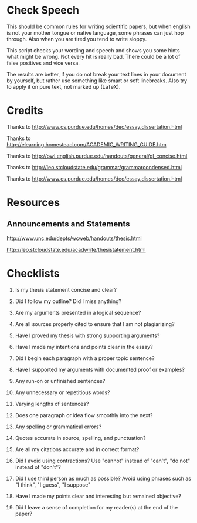 Check Speech
============
This should be common rules for writing scientific papers, but when english 
is not your mother tongue or native language, some phrases can just hop 
through. Also when you are tired you tend to write sloppy.

This script checks your wording and speech and shows you some hints what 
might be wrong. Not every hit is really bad. There could be a lot of false
positives and vice versa.

The results are better, if you do not break your text lines in your document
by yourself, but rather use something like smart or soft linebreaks. Also try 
to apply it on pure text, not marked up (LaTeX).

Credits
=======
Thanks to http://www.cs.purdue.edu/homes/dec/essay.dissertation.html

Thanks to http://elearning.homestead.com/ACADEMIC_WRITING_GUIDE.htm

Thanks to http://owl.english.purdue.edu/handouts/general/gl_concise.html

Thanks to http://leo.stcloudstate.edu/grammar/grammarcondensed.html

Thanks to http://www.cs.purdue.edu/homes/dec/essay.dissertation.html


Resources
=========

Announcements and Statements
----------------------------
http://www.unc.edu/depts/wcweb/handouts/thesis.html

http://leo.stcloudstate.edu/acadwrite/thesistatement.html


Checklists
==========
1. Is my thesis statement concise and clear?
2. Did I follow my outline? Did I miss anything?
3. Are my arguments presented in a logical sequence?
4. Are all sources properly cited to ensure that I am not plagiarizing?
5. Have I proved my thesis with strong supporting arguments?
6. Have I made my intentions and points clear in the essay?

1. Did I begin each paragraph with a proper topic sentence?
2. Have I supported my arguments with documented proof or examples?
3. Any run-on or unfinished sentences?
4. Any unnecessary or repetitious words?
5. Varying lengths of sentences?
6. Does one paragraph or idea flow smoothly into the next?
7. Any spelling or grammatical errors?
8. Quotes accurate in source, spelling, and punctuation? 
9. Are all my citations accurate and in correct format?
10. Did I avoid using contractions? Use "cannot" instead of "can't", "do not" instead of "don't"?
11. Did I use third person as much as possible? Avoid using phrases such as "I think", "I guess", "I suppose"
12. Have I made my points clear and interesting but remained objective?
13. Did I leave a sense of completion for my reader(s) at the end of the paper?